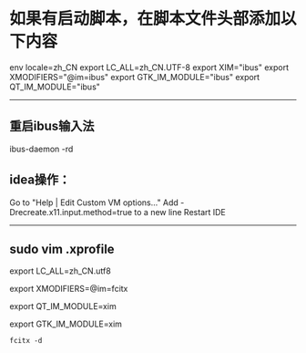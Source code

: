 
# 如果有启动脚本，在脚本文件头部添加以下内容
env locale=zh_CN
export LC_ALL=zh_CN.UTF-8
export XIM="ibus"
export XMODIFIERS="@im=ibus"
export GTK_IM_MODULE="ibus"
export QT_IM_MODULE="ibus"

---

## 重启ibus输入法
ibus-daemon -rd
## idea操作：
Go to "Help | Edit Custom VM options..."
Add -Drecreate.x11.input.method=true to a new line
Restart IDE

---
## sudo vim .xprofile

export LC_ALL=zh_CN.utf8

export XMODIFIERS=@im=fcitx

export QT_IM_MODULE=xim

export GTK_IM_MODULE=xim

`fcitx -d`
